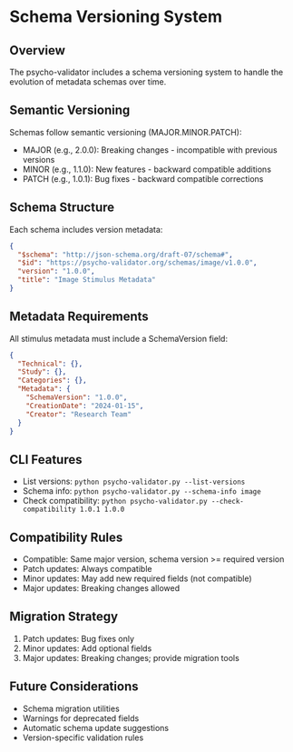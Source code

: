 # Schema Versioning System

## Overview
The psycho-validator includes a schema versioning system to handle the evolution of metadata schemas over time.

## Semantic Versioning
Schemas follow semantic versioning (MAJOR.MINOR.PATCH):

- MAJOR (e.g., 2.0.0): Breaking changes - incompatible with previous versions
- MINOR (e.g., 1.1.0): New features - backward compatible additions
- PATCH (e.g., 1.0.1): Bug fixes - backward compatible corrections

## Schema Structure
Each schema includes version metadata:

```json
{
  "$schema": "http://json-schema.org/draft-07/schema#",
  "$id": "https://psycho-validator.org/schemas/image/v1.0.0",
  "version": "1.0.0",
  "title": "Image Stimulus Metadata"
}
```

## Metadata Requirements
All stimulus metadata must include a SchemaVersion field:

```json
{
  "Technical": {},
  "Study": {},
  "Categories": {},
  "Metadata": {
    "SchemaVersion": "1.0.0",
    "CreationDate": "2024-01-15",
    "Creator": "Research Team"
  }
}
```

## CLI Features
- List versions: `python psycho-validator.py --list-versions`
- Schema info: `python psycho-validator.py --schema-info image`
- Check compatibility: `python psycho-validator.py --check-compatibility 1.0.1 1.0.0`

## Compatibility Rules
- Compatible: Same major version, schema version >= required version
- Patch updates: Always compatible
- Minor updates: May add new required fields (not compatible)
- Major updates: Breaking changes allowed

## Migration Strategy
1. Patch updates: Bug fixes only
2. Minor updates: Add optional fields
3. Major updates: Breaking changes; provide migration tools

## Future Considerations
- Schema migration utilities
- Warnings for deprecated fields
- Automatic schema update suggestions
- Version-specific validation rules
